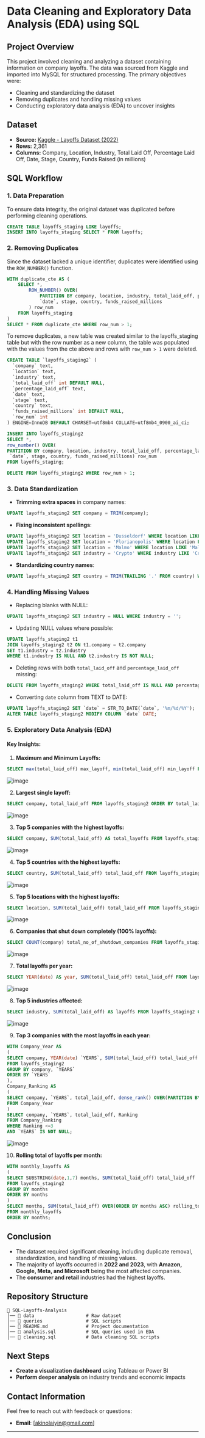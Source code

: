 # Data Cleaning and Exploratory Data Analysis (EDA) using SQL

## Project Overview
This project involved cleaning and analyzing a dataset containing information on company layoffs. The data was sourced from Kaggle and imported into MySQL for structured processing. The primary objectives were:

- Cleaning and standardizing the dataset
- Removing duplicates and handling missing values
- Conducting exploratory data analysis (EDA) to uncover insights

## Dataset
- **Source:** [Kaggle - Layoffs Dataset (2022)](https://www.kaggle.com/datasets/swaptr/layoffs-2022)
- **Rows:** 2,361
- **Columns:** Company, Location, Industry, Total Laid Off, Percentage Laid Off, Date, Stage, Country, Funds Raised (in millions)

## SQL Workflow

### 1. Data Preparation
To ensure data integrity, the original dataset was duplicated before performing cleaning operations.

```sql
CREATE TABLE layoffs_staging LIKE layoffs;
INSERT INTO layoffs_staging SELECT * FROM layoffs;
```

### 2. Removing Duplicates
Since the dataset lacked a unique identifier, duplicates were identified using the `ROW_NUMBER()` function.

```sql
WITH duplicate_cte AS (
    SELECT *, 
        ROW_NUMBER() OVER(
            PARTITION BY company, location, industry, total_laid_off, percentage_laid_off,
            `date`, stage, country, funds_raised_millions
        ) row_num
    FROM layoffs_staging
)
SELECT * FROM duplicate_cte WHERE row_num > 1;
```

To remove duplicates, a new table was created similar to the layoffs_staging table but with the row number as a new column, the table was populated with the values from the cte above and rows with `row_num > 1` were deleted.

```sql
CREATE TABLE `layoffs_staging2` (
  `company` text,
  `location` text,
  `industry` text,
  `total_laid_off` int DEFAULT NULL,
  `percentage_laid_off` text,
  `date` text,
  `stage` text,
  `country` text,
  `funds_raised_millions` int DEFAULT NULL,
  `row_num` int
) ENGINE=InnoDB DEFAULT CHARSET=utf8mb4 COLLATE=utf8mb4_0900_ai_ci;
```

```sql
INSERT INTO layoffs_staging2
SELECT *, 
row_number() OVER(
PARTITION BY company, location, industry, total_laid_off, percentage_laid_off,
 `date`, stage, country, funds_raised_millions) row_num
FROM layoffs_staging;
```

```sql
DELETE FROM layoffs_staging2 WHERE row_num > 1;
```

### 3. Data Standardization
- **Trimming extra spaces** in company names:

```sql
UPDATE layoffs_staging2 SET company = TRIM(company);
```

- **Fixing inconsistent spellings**:

```sql
UPDATE layoffs_staging2 SET location = 'Dusseldorf' WHERE location LIKE '%sseldorf%';
UPDATE layoffs_staging2 SET location = 'Florianopolis' WHERE location LIKE 'Florian%';
UPDATE layoffs_staging2 SET location = 'Malmo' WHERE location LIKE 'Malm%';
UPDATE layoffs_staging2 SET industry = 'Crypto' WHERE industry LIKE 'Crypto%';
```

- **Standardizing country names**:

```sql
UPDATE layoffs_staging2 SET country = TRIM(TRAILING '.' FROM country) WHERE country LIKE 'United State%';
```

### 4. Handling Missing Values
- Replacing blanks with NULL:

```sql
UPDATE layoffs_staging2 SET industry = NULL WHERE industry = '';
```

- Updating NULL values where possible:

```sql
UPDATE layoffs_staging2 t1
JOIN layoffs_staging2 t2 ON t1.company = t2.company
SET t1.industry = t2.industry
WHERE t1.industry IS NULL AND t2.industry IS NOT NULL;
```

- Deleting rows with both `total_laid_off` and `percentage_laid_off` missing:

```sql
DELETE FROM layoffs_staging2 WHERE total_laid_off IS NULL AND percentage_laid_off IS NULL;
```

- Converting `date` column from TEXT to DATE:

```sql
UPDATE layoffs_staging2 SET `date` = STR_TO_DATE(`date`, '%m/%d/%Y');
ALTER TABLE layoffs_staging2 MODIFY COLUMN `date` DATE;
```

### 5. Exploratory Data Analysis (EDA)

#### Key Insights:
1. **Maximum and Minimum Layoffs:**

```sql
SELECT max(total_laid_off) max_layoff, min(total_laid_off) min_layoff FROM layoffs_staging2;
```
![image](https://github.com/user-attachments/assets/b865ee44-cc7e-4d75-911e-97721a969adc)

2. **Largest single layoff:**

```sql
SELECT company, total_laid_off FROM layoffs_staging2 ORDER BY total_laid_off DESC LIMIT 1;
```
![image](https://github.com/user-attachments/assets/a0152457-0132-4aea-9908-09b8bb1a9e1a)

3. **Top 5 companies with the highest layoffs:**

```sql
SELECT company, SUM(total_laid_off) AS total_layoffs FROM layoffs_staging2 GROUP BY company ORDER BY total_layoffs DESC LIMIT 5;
```
![image](https://github.com/user-attachments/assets/786adf0c-61e9-447f-af9b-c85f0c7fe9ac)


4. **Top 5 countries with the highest layoffs:**

```sql
SELECT country, SUM(total_laid_off) total_laid_off FROM layoffs_staging2 GROUP BY country ORDER BY total_laid_off DESC LIMIT 5;
```
![image](https://github.com/user-attachments/assets/a6e05fa8-3867-4bfa-93d8-5566b1a846d2)


5. **Top 5 locations with the highest layoffs:**

```sql
SELECT location, SUM(total_laid_off) total_laid_off FROM layoffs_staging2 GROUP BY location ORDER BY total_laid_off DESC LIMIT 5;
```
![image](https://github.com/user-attachments/assets/08df4dcb-8ac5-44e1-ada6-1714c93527bb)


6. **Companies that shut down completely (100% layoffs):**

```sql
SELECT COUNT(company) total_no_of_shutdown_companies FROM layoffs_staging2 WHERE percentage_laid_off = 1;
```
![image](https://github.com/user-attachments/assets/7175d76b-5d15-499e-8514-fd1891070881)


7. **Total layoffs per year:**

```sql
SELECT YEAR(date) AS year, SUM(total_laid_off) total_laid_off FROM layoffs_staging2 GROUP BY year ORDER BY year ASC;
```
![image](https://github.com/user-attachments/assets/1e4cb48e-df48-4a2b-8e06-d31d8e3fa799)


8. **Top 5 industries affected:**

```sql
SELECT industry, SUM(total_laid_off) AS layoffs FROM layoffs_staging2 GROUP BY industry ORDER BY layoffs DESC LIMIT 5;
```
![image](https://github.com/user-attachments/assets/f54b3847-2bc2-468d-86fa-7979e8ed7dc9)


9. **Top 3 companies with the most layoffs in each year:**

```sql
WITH Company_Year AS
(
SELECT company, YEAR(date) `YEARS`, SUM(total_laid_off) total_laid_off
FROM layoffs_staging2
GROUP BY company, `YEARS`
ORDER BY `YEARS`
),
Company_Ranking AS
(
SELECT company, `YEARS`, total_laid_off, dense_rank() OVER(PARTITION BY `YEARS` ORDER BY total_laid_off DESC) AS Ranking
FROM Company_Year
)
SELECT company, `YEARS`, total_laid_off, Ranking
FROM Company_Ranking
WHERE Ranking <=3
AND `YEARS` IS NOT NULL;
```
![image](https://github.com/user-attachments/assets/23fca0f1-0e1a-4027-a022-4e4a8ce46581)


10. **Rolling total of layoffs per month:**

```sql
WITH monthly_layoffs AS
(
SELECT SUBSTRING(date,1,7) months, SUM(total_laid_off) total_laid_off
FROM layoffs_staging2
GROUP BY months
ORDER BY months
)
SELECT months, SUM(total_laid_off) OVER(ORDER BY months ASC) rolling_total
FROM monthly_layoffs
ORDER BY months;
```

## Conclusion
- The dataset required significant cleaning, including duplicate removal, standardization, and handling of missing values.
- The majority of layoffs occurred in **2022 and 2023**, with **Amazon, Google, Meta, and Microsoft** being the most affected companies.
- The **consumer and retail** industries had the highest layoffs.

## Repository Structure
```
📂 SQL-Layoffs-Analysis
│── 📂 data                   # Raw dataset
│── 📂 queries                # SQL scripts
│── 📜 README.md              # Project documentation
│── 📜 analysis.sql           # SQL queries used in EDA
│── 📜 cleaning.sql           # Data cleaning SQL scripts
```

## Next Steps
- **Create a visualization dashboard** using Tableau or Power BI
- **Perform deeper analysis** on industry trends and economic impacts

## Contact Information
Feel free to reach out with feedback or questions:
- **Email**: [akinolaiyin@gmail.com]

---
